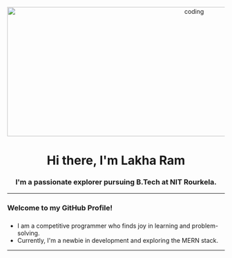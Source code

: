 <p align="center">
  <img alt="coding" width="850" height="300" src="https://github.com/user-attachments/assets/d8956a09-23dd-4b48-a744-28e5cc83a78b">
</p>

<h1 align="center">Hi there, I'm Lakha Ram</h1>
 
<h3 align="center">I'm a passionate explorer pursuing B.Tech at NIT Rourkela.</h3>

---

<h3 align="left">Welcome to my GitHub Profile! <h3></h3>

- I am a competitive programmer who finds joy in learning and problem-solving.
- Currently, I'm a newbie in development and exploring the MERN stack.

---
